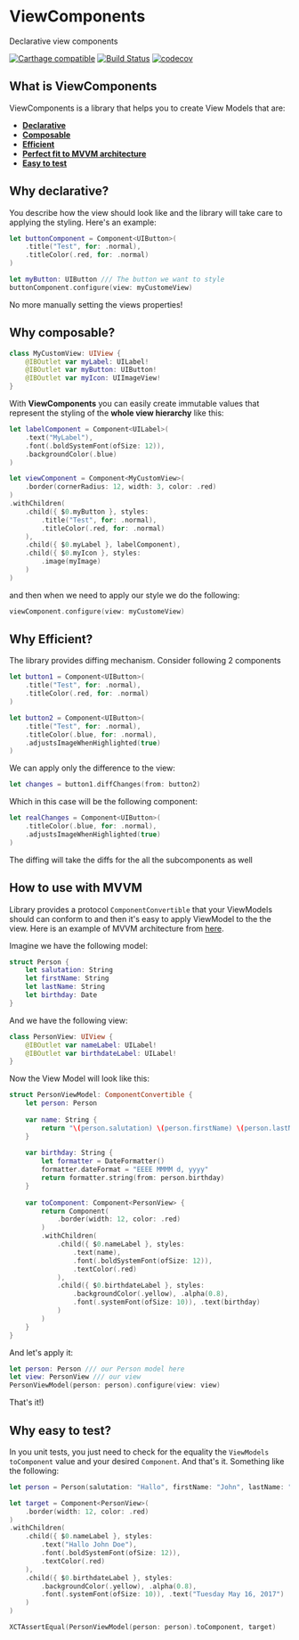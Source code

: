 # ViewComponents
Declarative view components

[![Carthage compatible](https://img.shields.io/badge/Carthage-compatible-4BC51D.svg?style=flat)](https://github.com/Carthage/Carthage) 
[![Build Status](https://travis-ci.org/alickbass/ViewComponents.svg?branch=master)](https://travis-ci.org/alickbass/ViewComponents)
[![codecov](https://codecov.io/gh/alickbass/ViewComponents/branch/master/graph/badge.svg)](https://codecov.io/gh/alickbass/ViewComponents)

## What is ViewComponents

ViewComponents is a library that helps you to create View Models that are:

* [**Declarative**](#why-declarative)
* [**Composable**](#why-composable)
* [**Efficient**](#why-efficient)
* [**Perfect fit to MVVM architecture**](#how-to-use-with-mvvm)
* [**Easy to test**](#why-easy-to-test)

## Why declarative?

You describe how the view should look like and the library will take care to applying the styling. Here's an example:

```swift
let buttonComponent = Component<UIButton>(
    .title("Test", for: .normal),
    .titleColor(.red, for: .normal)
)

let myButton: UIButton /// The button we want to style
buttonComponent.configure(view: myCustomeView)
```

No more manually setting the views properties! 

## Why composable?

```swift
class MyCustomView: UIView {
    @IBOutlet var myLabel: UILabel!
    @IBOutlet var myButton: UIButton!
    @IBOutlet var myIcon: UIImageView!
}
```

With **ViewComponents** you can easily create immutable values that represent the styling of the **whole view hierarchy** like this:

```swift
let labelComponent = Component<UILabel>(
    .text("MyLabel"),
    .font(.boldSystemFont(ofSize: 12)),
    .backgroundColor(.blue)
)

let viewComponent = Component<MyCustomView>(
    .border(cornerRadius: 12, width: 3, color: .red)
)
.withChildren(
    .child({ $0.myButton }, styles:
        .title("Test", for: .normal),
        .titleColor(.red, for: .normal)
    ),
    .child({ $0.myLabel }, labelComponent),
    .child({ $0.myIcon }, styles:
        .image(myImage)
    )
)
```

and then when we need to apply our style we do the following:

```swift
viewComponent.configure(view: myCustomeView)
```

## Why Efficient?

The library provides diffing mechanism. Consider following 2 components

```swift
let button1 = Component<UIButton>(
    .title("Test", for: .normal),
    .titleColor(.red, for: .normal)
)

let button2 = Component<UIButton>(
    .title("Test", for: .normal),
    .titleColor(.blue, for: .normal),
    .adjustsImageWhenHighlighted(true)
)
```

We can apply only the difference to the view:

```swift
let changes = button1.diffChanges(from: button2)
```

Which in this case will be the following component:

```swift
let realChanges = Component<UIButton>(
    .titleColor(.blue, for: .normal),
    .adjustsImageWhenHighlighted(true)
)
```

The diffing will take the diffs for the all the subcomponents as well

## How to use with MVVM

Library provides a protocol `ComponentConvertible` that your ViewModels should can conform to and then it's easy to apply ViewModel to the the view. Here is an example of MVVM architecture from [here](https://www.objc.io/issues/13-architecture/mvvm/).

Imagine we have the following model:

```swift
struct Person {
    let salutation: String
    let firstName: String
    let lastName: String
    let birthday: Date
}
```

And we have the following view:

```swift
class PersonView: UIView {
    @IBOutlet var nameLabel: UILabel!
    @IBOutlet var birthdateLabel: UILabel!
}
```

Now the View Model will look like this:

```swift
struct PersonViewModel: ComponentConvertible {
    let person: Person
    
    var name: String {
        return "\(person.salutation) \(person.firstName) \(person.lastName)"
    }
    
    var birthday: String {
        let formatter = DateFormatter()
        formatter.dateFormat = "EEEE MMMM d, yyyy"
        return formatter.string(from: person.birthday)
    }
    
    var toComponent: Component<PersonView> {
        return Component(
            .border(width: 12, color: .red)
        )
        .withChildren(
            .child({ $0.nameLabel }, styles:
                .text(name),
                .font(.boldSystemFont(ofSize: 12)),
                .textColor(.red)
            ),
            .child({ $0.birthdateLabel }, styles:
                .backgroundColor(.yellow), .alpha(0.8),
                .font(.systemFont(ofSize: 10)), .text(birthday)
            )
        )
    }
}
```

And let's apply it:

```swift
let person: Person /// our Person model here
let view: PersonView /// our view
PersonViewModel(person: person).configure(view: view)
```

That's it!)

## Why easy to test?

In you unit tests, you just need to check for the equality the `ViewModels` `toComponent` value and your desired `Component`. And that's it. Something like the following:

```swift
let person = Person(salutation: "Hallo", firstName: "John", lastName: "Doe", birthday: Date())

let target = Component<PersonView>(
    .border(width: 12, color: .red)
)
.withChildren(
    .child({ $0.nameLabel }, styles:
        .text("Hallo John Doe"),
        .font(.boldSystemFont(ofSize: 12)),
        .textColor(.red)
    ),
    .child({ $0.birthdateLabel }, styles:
        .backgroundColor(.yellow), .alpha(0.8),
        .font(.systemFont(ofSize: 10)), .text("Tuesday May 16, 2017")
    )
)

XCTAssertEqual(PersonViewModel(person: person).toComponent, target)
```

